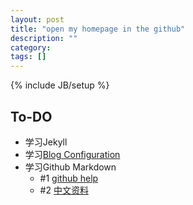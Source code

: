 ```yaml
---
layout: post
title: "open my homepage in the github"
description: ""
category: 
tags: []
---
```

{% include JB/setup %}


## To-DO

* 学习Jekyll
* 学习[Blog Configuration](http://jekyllbootstrap.com/usage/blog-configuration.html) 
* 学习Github Markdown
	* \#1 [github help](https://guides.github.com/features/mastering-markdown/)
	* \#2 [中文资料](http://www.tuicool.com/articles/zIJrEjn)

